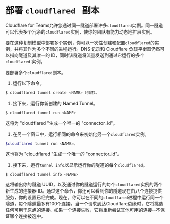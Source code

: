 # 部署 `cloudflared ` 副本

Cloudflare for Teams允许您通过同一隧道部署许多`cloudflared`实例。同一隧道可以代表多个冗余的`cloudflared`实例，使你的团队有能力动态地扩展实例。

要在这种复制模型中部署多个实例，你可以一次性创建和配置`cloudflared`的实例，并将其作为多个不同的进程运行。DNS 记录和 Cloudflare 负载平衡器仍然可以指向隧道及其唯一的 ID，同时该隧道将流量发送到通过它运行的多个 `cloudflared` 实例。

要部署多个`cloudflared`副本。

1. 运行以下命令。

  ```bash
  $ cloudflared tunnel create <NAME>（创建）。
  ```

1. 接下来，运行你新创建的 Named Tunnel。

 ```bash
 $ cloudflared tunnel run <NAME>
 ```

 这将为 "cloudflared "生成一个唯一的 "connector_id"。

1. 在另一个窗口中，运行相同的命令来初始化另一个`cloudflared`实例。

 ```bash
 $cloudflared tunnel run <NAME>。
 ```

 这也将为 "cloudflared "生成一个唯一的 "connector_id"。

1. 接下来，运行`tunnel info`以显示运行你的隧道的每个`cloudflared`。

 ```bash
 $ cloudflared tunnel info <NAME>
 ```

这将输出你的隧道 UUID，以及通过你的隧道运行的每个`cloudflared`实例的两个新生成的连接器 ID。通过这个命令，你还可以看到你的隧道现在由八个连接提供服务，你的设置已经完成。现在，你可以在不同的`cloudflared`进程中运行同一个隧道，每个隧道最多有100个连接。当一个请求到达Cloudflare边缘时，它将挑选任何可用于原点的连接。如果一个连接失败，它将重新尝试其他可用的连接--不保证哪个连接被选中。